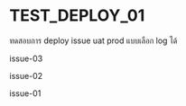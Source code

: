 # TEST_DEPLOY_01
ทดสอบการ deploy issue uat prod แบบเลือก log ได้






issue-03

issue-02

issue-01


